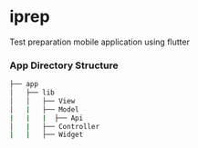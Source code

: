 # iprep
Test preparation mobile application using flutter

### App Directory Structure

```bash
├── app
│   ├── lib
│   │   ├── View
│   |   ├── Model
|   |   |  ├── Api
│   |   ├── Controller
|   |   ├── Widget
```
